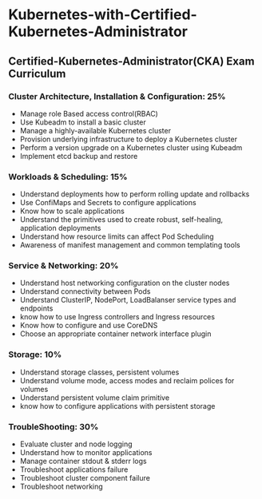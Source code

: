 # Kubernetes-with-Certified-Kubernetes-Administrator

## Certified-Kubernetes-Administrator(CKA) Exam Curriculum

### Cluster Architecture, Installation & Configuration: 25%
- Manage role Based access control(RBAC)
- Use Kubeadm to install a basic cluster
- Manage a highly-available Kubernetes cluster
- Provision underlying infrastructure to deploy a Kubernetes cluster
- Perform a version upgrade on a Kubernetes cluster using Kubeadm
- Implement etcd backup and restore

### Workloads & Scheduling: 15%
- Understand deployments how to perform rolling update and rollbacks
- Use ConfiMaps and Secrets to configure applications
- Know how to scale applications
- Understand the primitives used to create robust, self-healing, application deployments
- Understand how resource limits can affect Pod Scheduling
- Awareness of manifest management and common templating tools

### Service & Networking: 20%
- Understand host networking configuration on the cluster nodes
- Understand connectivity between Pods
- Understand ClusterIP, NodePort, LoadBalanser service types and endpoints
- know how to use Ingress controllers and Ingress resources
- Know how to configure and use CoreDNS
- Choose an appropriate container network interface plugin

### Storage: 10%
- Understand storage classes, persistent volumes
- Understand volume mode, access modes and reclaim polices for volumes
- Understand persistent volume claim primitive
- know how to configure applications with persistent storage

### TroubleShooting: 30%
- Evaluate cluster and node logging
- Understand how to monitor applications
- Manage container stdout & stderr logs
- Troubleshoot applications failure
- Troubleshoot cluster component failure
- Troubleshoot networking

